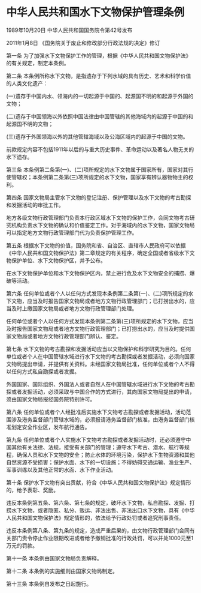 # 中华人民共和国水下文物保护管理条例

1989年10月20日 中华人民共和国国务院令第42号发布

2011年1月8日 《国务院关于废止和修改部分行政法规的决定》修订

<!-- INFO END -->

第一条 为了加强水下文物保护工作的管理，根据《中华人民共和国文物保护法》的有关规定，制定本条例。

第二条 本条例所称水下文物，是指遗存于下列水域的具有历史、艺术和科学价值的人类文化遗产：

(一)遗存于中国内水、领海内的一切起源于中国的、起源国不明的和起源于外国的文物；

(二)遗存于中国领海以外依照中国法律由中国管辖的其他海域内的起源于中国的和起源国不明的文物；

(三)遗存于外国领海以外的其他管辖海域以及公海区域内的起源于中国的文物。

前款规定内容不包括1911年以后的与重大历史事件、革命运动以及著名人物无关的水下遗存。

第三条 本条例第二条第(一)、(二)项所规定的水下文物属于国家所有，国家对其行使管辖权；本条例第二条第(三)项所规定的水下文物，国家享有辨认器物物主的权利。

第四条 国家文物局主管水下文物的登记注册、保护管理以及水下文物的考古勘探和发掘活动的审批工作。

地方各级文物行政管理部门负责本行政区域水下文物的保护工作，会同文物考古研究机构负责水下文物的确认和价值鉴定工作。对于海域内的水下文物，国家文物局可以指定地方文物行政管理部门代为负责保护管理工作。

第五条 根据水下文物的价值，国务院和省、自治区、直辖市人民政府可以依据《中华人民共和国文物保护法》第二章规定的有关程序，确定全国或者省级水下文物保护单位、水下文物保护区，并予公布。

在水下文物保护单位和水下文物保护区内，禁止进行危及水下文物安全的捕捞、爆破等活动。

第六条 任何单位或者个人以任何方式发现本条例第二条第(一)、(二)项所规定的水下文物，应当及时报告国家文物局或者地方文物行政管理部门；已打捞出水的，应当及时上缴国家文物局或者地方文物行政管理部门处理。

任何单位或者个人以任何方式发现本条例第二条第(三)项所规定的水下文物，应当及时报告国家文物局或者地方文物行政管理部门；已打捞出水的，应当及时提供国家文物局或者地方文物行政管理部门辨认、鉴定。

第七条 水下文物的考古勘探和发掘活动应当以文物保护和科学研究为目的。任何单位或者个人在中国管辖水域进行水下文物的考古勘探或者发掘活动，必须向国家文物局提出申请，并提供有关资料。未经国家文物局批准，任何单位或者个人不得以任何方式私自勘探或者发掘。

外国国家、国际组织、外国法人或者自然人在中国管辖水域进行水下文物的考古勘探或者发掘活动，必须采取与中国合作的方式进行，其向国家文物局提出的申请，须由国家文物局报经国务院特别许可。

第八条 任何单位或者个人经批准后实施水下文物考古勘探或者发掘活动，活动范围涉及港务监督部门管辖水域的，必须报请港务监督部门核准，由港务监督部门核准划定安全作业区，发布航行通告。

第九条 任何单位或者个人实施水下文物考古勘探或者发掘活动时，还必须遵守中国其他有关法律、法规，接受有关部门的管理；遵守水下考古、潜水、航行等规程，确保人员和水下文物的安全；防止水体的环境污染，保护水下生物资源和其他自然资源不受损害；保护水面、水下的一切设施；不得妨碍交通运输、渔业生产、军事训练以及其他正常的水面、水下作业活动。

第十条 保护水下文物有突出贡献，符合《中华人民共和国文物保护法》规定情形的，给予表彰、奖励。

违反本条例第五条、第六条、第七条的规定，破坏水下文物，私自勘探、发掘、打捞水下文物，或者隐匿、私分、贩运、非法出售、非法出口水下文物，具有《中华人民共和国文物保护法》规定情形的，依法给予行政处罚或者追究刑事责任。

违反本条例第八条、第九条的规定，造成严重后果的，由文物行政管理部门会同有关部门责令停止作业限期改进或者给予撤销批准的行政处罚，可以并处1000元至1万元的罚款。

第十一条 本条例由国家文物局负责解释。

第十二条 本条例的实施细则由国家文物局制定。

第十三条 本条例自发布之日起施行。

